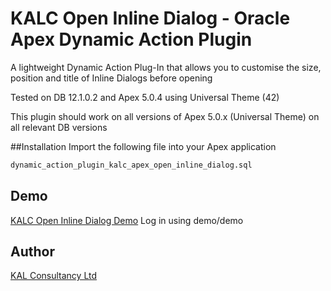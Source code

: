 # KALC Open Inline Dialog - Oracle Apex Dynamic Action Plugin
A lightweight Dynamic Action Plug-In that allows you to customise the size, position and title of Inline Dialogs before opening

Tested on DB 12.1.0.2 and Apex 5.0.4 using Universal Theme (42)

This plugin should work on all versions of Apex 5.0.x (Universal Theme) on all relevant DB versions

##Installation
Import the following file into your Apex application
```html
dynamic_action_plugin_kalc_apex_open_inline_dialog.sql
```

## Demo
[KALC Open Inline Dialog Demo](https://apex.oracle.com/pls/apex/f?p=109672:3)
Log in using demo/demo

## Author

[KAL Consultancy Ltd](https://github.com/kalconsultancyltd)
